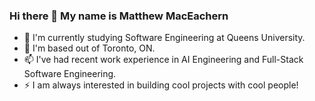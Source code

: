 ### Hi there 👋 My name is Matthew MacEachern

- 🌱 I'm currently studying Software Engineering at Queens University.
- 💬 I'm based out of Toronto, ON.
- 📫 I've had recent work experience in AI Engineering and Full-Stack Software Engineering.
- ⚡ I am always interested in building cool projects with cool people!
